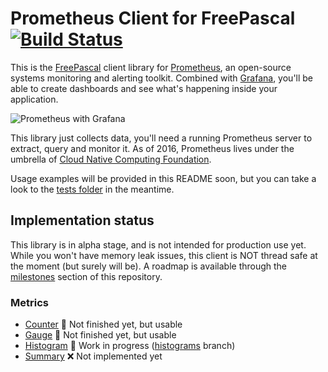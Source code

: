 # Prometheus Client for FreePascal [![Build Status](https://travis-ci.org/piradoiv/prometheus-client-pascal.svg?branch=master)](https://travis-ci.org/piradoiv/prometheus-client-pascal)

This is the [FreePascal](https://www.freepascal.org/) client library for [Prometheus](https://prometheus.io/), an open-source systems monitoring and alerting toolkit. Combined with [Grafana](https://grafana.com/), you'll be able to create dashboards and see what's happening inside your application.

![Prometheus with Grafana](img/grafana-prometheus.png)

This library just collects data, you'll need a running Prometheus server to extract, query and monitor it. As of 2016, Prometheus lives under the umbrella of [Cloud Native Computing Foundation](https://www.cncf.io/).

Usage examples will be provided in this README soon, but you can take a look to the [tests folder](./tests) in the meantime.

## Implementation status

This library is in alpha stage, and is not intended for production use yet. While you won't have memory leak issues, this client is NOT thread safe at the moment (but surely will be). A roadmap is available through the [milestones](https://github.com/piradoiv/prometheus-client-pascal/milestones) section of this repository.

### Metrics

- [Counter](https://prometheus.io/docs/concepts/metric_types/#counter) 👷 Not finished yet, but usable
- [Gauge](https://prometheus.io/docs/concepts/metric_types/#gauge) 👷 Not finished yet, but usable
- [Histogram](https://prometheus.io/docs/concepts/metric_types/#histogram) 👷 Work in progress ([histograms](https://github.com/piradoiv/prometheus-client-pascal/tree/histograms) branch)
- [Summary](https://prometheus.io/docs/concepts/metric_types/#summary) ❌ Not implemented yet

